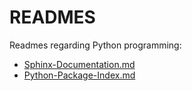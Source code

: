# READMES

Readmes regarding Python programming:

- [Sphinx-Documentation.md](Sphinx-Documentation.md)
- [Python-Package-Index.md](Python-Package-Index.md)
